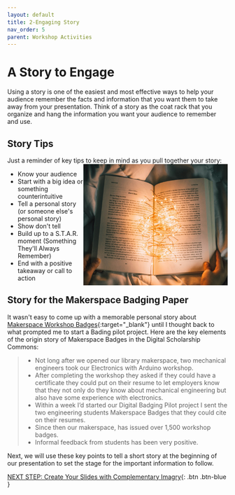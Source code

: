 ```yaml
---
layout: default
title: 2-Engaging Story
nav_order: 5
parent: Workshop Activities
---
```

# A Story to Engage
Using a story is one of the easiest and most effective ways to help your audience remember the facts and information that you want them to take away from your presentation. Think of a story as the coat rack that you organize and hang the information you want your audience to remember and use.

## Story Tips
Just a reminder of key tips to keep in mind as you pull together your story:
<a href="" target="_blank"><img src="images/book-lights.jpg" style="float:right;width:330px;" alt="Book with twinkle lights representing creativity"></a>
- Know your audience
- Start with a big idea or something counterintuitive
- Tell a personal story (or someone else's personal story)
- Show don't tell
- Build up to a S.T.A.R. moment (Something They'll Always Remember)
- End with a positive takeaway or call to action

## Story for the Makerspace Badging Paper
It wasn't easy to come up with a memorable personal story about [Makerspace Workshop Badges](images/makerspace-badge-paper.pdf){:target="_blank"} until I thought back to what prompted me to start a Bading pilot project. Here are the key elements of the origin story of Makerspace Badges in the Digital Scholarship Commons:

> - Not long after we opened our library makerspace, two mechanical engineers took our Electronics with Arduino workshop.
> - After completing the workshop they asked if they could have a certificate they could put on their resume to let employers know that they not only do they know about mechanical engineering but also have some experience with electronics.
> - Within a week I’d started our Digital Badging Pilot project I sent the two engineering students Makerspace Badges that they could cite on their resumes.
> - Since then our makerspace, has issued over 1,500 workshop badges.
> - Informal feedback from students has been very positive.

Next, we will use these key points to tell a short story at the beginning of our presentation to set the stage for the important information to follow.

[NEXT STEP: Create Your Slides with Complementary Imagry](slides-images.html){: .btn .btn-blue }
